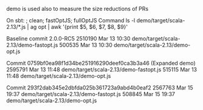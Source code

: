 demo is used also to measure the size reductions of PRs

On sbt:
; clean; fastOptJS; fullOptJS
Command
ls -l demo/target/scala-2.13/*.js | ag opt | awk '{print $5, $6, $7, $8, $9}'

Baseline commit 2.0.0-RC5
2510190 Mar 13 10:30 demo/target/scala-2.13/demo-fastopt.js
500535 Mar 13 10:30 demo/target/scala-2.13/demo-opt.js

Commit 0759bf0ea98f1d34be251916290deef0ca3b3a46 (Expanded demo)
2595791 Mar 13 11:48 demo/target/scala-2.13/demo-fastopt.js
515115 Mar 13 11:48 demo/target/scala-2.13/demo-opt.js

Commit 293f2dab345e2dbfda025b361723a9abd4b0eaf2
2567763 Mar 15 19:37 demo/target/scala-2.13/demo-fastopt.js
508845 Mar 15 19:37 demo/target/scala-2.13/demo-opt.js


